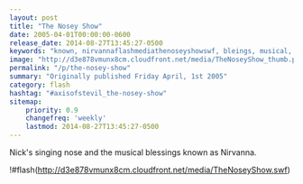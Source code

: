 ```yaml
---
layout: post
title: "The Nosey Show"
date: 2005-04-01T00:00:00-0600
release_date: 2014-08-27T13:45:27-0500
keywords: "known, nirvannaflashmediathenoseyshowswf, bleings, musical, singing"
image: "http://d3e878vmunx8cm.cloudfront.net/media/TheNoseyShow_thumb.png"
permalink: "/p/the-nosey-show"
summary: "Originally published Friday April, 1st 2005"
category: flash
hashtag: "#axisofstevil_the-nosey-show"
sitemap:
    priority: 0.9
    changefreq: 'weekly'
    lastmod: 2014-08-27T13:45:27-0500
---
```


Nick's singing nose and the musical blessings known as Nirvanna.

!#flash(http://d3e878vmunx8cm.cloudfront.net/media/TheNoseyShow.swf)
